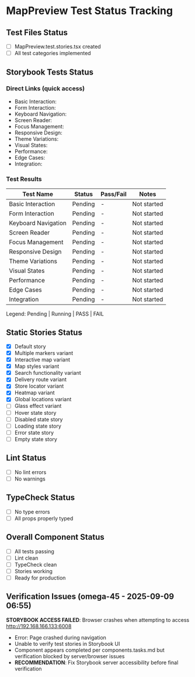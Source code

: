 # MapPreview Test Status Tracking

## Test Files Status

- [ ] MapPreview.test.stories.tsx created
- [ ] All test categories implemented

## Storybook Tests Status

### Direct Links (quick access)

- Basic Interaction: <paste URL from UI>
- Form Interaction: <paste URL from UI>
- Keyboard Navigation: <paste URL from UI>
- Screen Reader: <paste URL from UI>
- Focus Management: <paste URL from UI>
- Responsive Design: <paste URL from UI>
- Theme Variations: <paste URL from UI>
- Visual States: <paste URL from UI>
- Performance: <paste URL from UI>
- Edge Cases: <paste URL from UI>
- Integration: <paste URL from UI>

### Test Results

| Test Name           | Status  | Pass/Fail | Notes       |
| ------------------- | ------- | --------- | ----------- |
| Basic Interaction   | Pending | -         | Not started |
| Form Interaction    | Pending | -         | Not started |
| Keyboard Navigation | Pending | -         | Not started |
| Screen Reader       | Pending | -         | Not started |
| Focus Management    | Pending | -         | Not started |
| Responsive Design   | Pending | -         | Not started |
| Theme Variations    | Pending | -         | Not started |
| Visual States       | Pending | -         | Not started |
| Performance         | Pending | -         | Not started |
| Edge Cases          | Pending | -         | Not started |
| Integration         | Pending | -         | Not started |

Legend: Pending | Running | PASS | FAIL

## Static Stories Status

- [x] Default story
- [x] Multiple markers variant
- [x] Interactive map variant
- [x] Map styles variant
- [x] Search functionality variant
- [x] Delivery route variant
- [x] Store locator variant
- [x] Heatmap variant
- [x] Global locations variant
- [ ] Glass effect variant
- [ ] Hover state story
- [ ] Disabled state story
- [ ] Loading state story
- [ ] Error state story
- [ ] Empty state story

## Lint Status

- [ ] No lint errors
- [ ] No warnings

## TypeCheck Status

- [ ] No type errors
- [ ] All props properly typed

## Overall Component Status

- [ ] All tests passing
- [ ] Lint clean
- [ ] TypeCheck clean
- [ ] Stories working
- [ ] Ready for production

## Verification Issues (omega-45 - 2025-09-09 06:55)

**STORYBOOK ACCESS FAILED**: Browser crashes when attempting to access http://192.168.166.133:6008

- Error: Page crashed during navigation
- Unable to verify test stories in Storybook UI
- Component appears completed per components.tasks.md but verification blocked by server/browser issues
- **RECOMMENDATION**: Fix Storybook server accessibility before final verification
